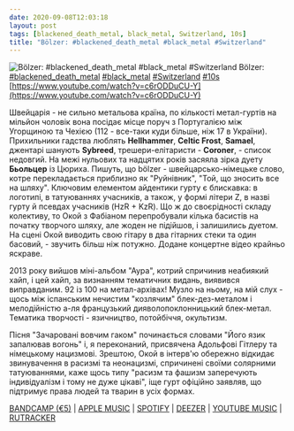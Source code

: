 ```yaml
---
date: 2020-09-08T12:03:18
layout: post
tags: [blackened_death_metal, black_metal, Switzerland, 10s]
title: "Bölzer: #blackened_death_metal #black_metal #Switzerland"
---
```

![Bölzer: #blackened_death_metal #black_metal #Switzerland](https://i.ytimg.com/vi/c6rODDuCU-Y/maxresdefault.jpg)
Bölzer: [#blackened_death_metal](/tags/#blackened_death_metal) [#black_metal](/tags/#black_metal) [#Switzerland](/tags/#Switzerland) [#10s](/tags/#10s) [https://www.youtube.com/watch?v=c6rODDuCU-Y](https://www.youtube.com/watch?v=c6rODDuCU-Y)

Швейцарія - не сильно метальова країна, по кількості метал-гуртів на мільйон чоловік вона посідає місце поруч з Португалією між Угорщиною та Чехією (112 - все-таки куди більше, ніж 17 в України). Прихильники гадства люблять **Hellhammer**, **Celtic Frost**, **Samael**, джентарі шанують **Sybreed**, трешери-елітаристи - **Coroner**, - список недовгий. На межі нульових та надцятих років засяяла зірка дуету **Бьольцер** із Цюриха. Пишуть, що bölzer - швейцарсько-німецьке слово, котре перекладається приблизно як &quot;Руйнівник&quot;, &quot;Той, що зносить все на шляху&quot;. Ключовим елементом айдентики гурту є блискавка: в логотипі, в татуюваннях учасників, а також, у формі літери Z, в назві гурту й псевдах учасників (HzR + KzR). Що ж до своєрідності складу колективу, то Окой з Фабіаном перепробували кілька басистів на початку творчого шляху, але жоден не підійшов, і залишились дуетом. На сцені Окой виводить свою гітару в два гітарних стеки та один басовий, - звучить більш ніж потужно. Додане концертне відео крайньо яскраве.

2013 року вийшов міні-альбом &quot;Аура&quot;, котрий спричинив неабиякий хайп, і цей хайп, за визнанням тематичних видань, виявився виправданим. 92 із 100 на метал-архівах! Музло на ньому, на мій слух - щось між іспанським нечистим &quot;козлячим&quot; блек-дез-металом і мелодійністю а-ля французький дияволопоклонницький блек-метал. Тематика творчості - язичництво, потойбіччя, окультизм.

Пісня &quot;Зачаровані вовчим гаком&quot; починається словами &quot;Його язик запалював вогонь&quot; і, я переконаний, присвячена Адольфові Гітлеру та німецькому нацизмові. Зрештою, Окой в інтерв&#39;ю обережно відкидає звинувачення в расизмі та неонацизмі, спричинені своїми солярними татуюваннями, каже щось типу &quot;расизм та фашизм заперечують індивідуалізм і тому не дуже цікаві&quot;, іще гурт офіційно заявляв, що підтримує права людей та тварин в усіх формах.

[BANDCAMP (€5)](https://bolzer.bandcamp.com/album/aura) \| [APPLE MUSIC](https://music.apple.com/ru/album/aura-ep/id1479242401) \| [SPOTIFY](https://open.spotify.com/album/1V7t9IkHoenT5KxEDWvz3O?si=PFrwxystQ5yL5bdNZXu7xg) \| [DEEZER](https://deezer.page.link/TrhiQZCRLwvyQ9dCA) \| [YOUTUBE MUSIC](https://music.youtube.com/playlist?list=OLAK5uy_k0671HW4b-mD_fdwo8Z3DspqHsCxJHMfQ) \| [RUTRACKER](https://rutracker.org/forum/viewtopic.php?t=5897616)